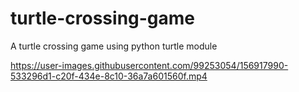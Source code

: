 # turtle-crossing-game
A turtle crossing game using python turtle module


https://user-images.githubusercontent.com/99253054/156917990-533296d1-c20f-434e-8c10-36a7a601560f.mp4


